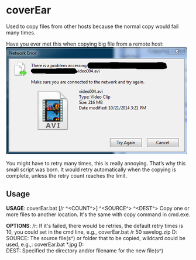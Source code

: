coverEar
========

Used to copy files from other hosts because the normal copy would fail many times.

Have you ever met this when copying big file from a remote host:
![retry](retry.png)

You might have to retry many times, this is really annoying. That’s why this small script was born. It would retry automatically when the copying is complete, unless the retry count reaches the limit.

## Usage

__USAGE__: 
    coverEar.bat [/r ^<COUNT^>] ^<SOURCE^> ^<DEST^>
    Copy one or more files to another location. It's the same
    with copy command in cmd.exe. 

__OPTIONS__:
       /r: If it's failed, there would be retries, the default 
           retry times is 10, you could set in the cmd line, 
           e.g., 
               coverEar.bat /r 50 savelog.zip D:\
   SOURCE: The source file(s^) or folder that to be copied, 
           wildcard could be used, e.g.,:
               coverEar.bat *.jpg D:\
     DEST: Specified the directory and/or filename for the new
           file(s^)

